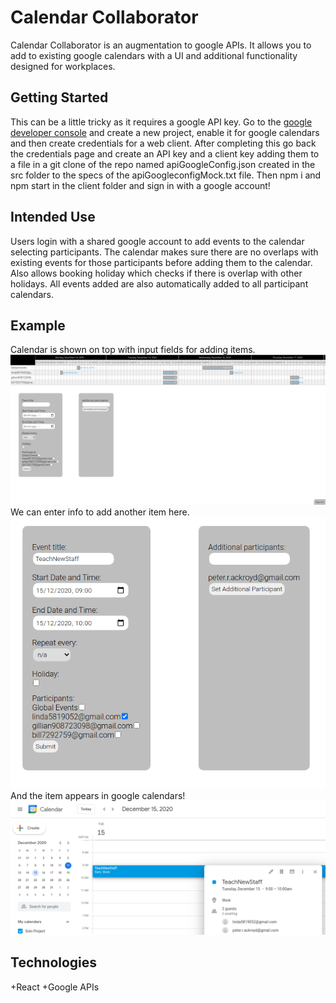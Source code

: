 # Calendar Collaborator
Calendar Collaborator is an augmentation to google APIs. It allows you to add to existing google calendars with a UI and additional functionality designed for workplaces.


## Getting Started

This can be a little tricky as it requires a google API key. Go to the [google developer console](https://console.developers.google.com/) and create a new project, enable it for google calendars and then create credentials for a web client. After completing this go back the credentials page and create an API key and a client key adding them to a file in a git clone of the repo named apiGoogleConfig.json created in the src folder to the specs of the apiGoogleconfigMock.txt file. Then npm i and npm start in the client folder and sign in with a google account!

## Intended Use

Users login with a shared google account to add events to the calendar selecting participants. The calendar makes sure there are no overlaps with existing events for those participants before adding them to the calendar. Also allows booking holiday which checks if there is overlap with other holidays.
All events added are also automatically added to all participant calendars. 

## Example
Calendar is shown on top with input fields for adding items.
![image](./screenshots/overview.png)
We can enter info to add another item here.
![image](./screenshots/setEvent.png)
And the item appears in google calendars!
![image](./screenshots/addedToCalendar.png)

## Technologies
+React
+Google APIs
